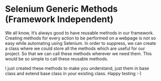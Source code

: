 # Selenium Generic Methods (Framework Independent)

We all know, It’s always good to have reusable methods in our framework. Creating methods for every action to be performed 
on a webpage is not so easy while automating using Selenium. In order to suppress, we can create a class where we could store 
all the methods which are useful for our project. So that we can call these methods wherever we need them. This would be so 
simple to call these reusable methods.

I just created these methods to make you understand, just them in base class and extend base class in your existing class. Happy testing :-)
